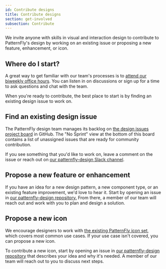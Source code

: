 ```yaml
---
id: Contribute designs
title: Contribute designs
section: get-involved
subsection: Contribute
---
```


We invite anyone with skills in visual and interaction design to contribute to PatternFly's design by working on an existing issue or proposing a new feature, enhancement, or icon. 

## Where do I start? 

A great way to get familiar with our team's processes is to [attend our biweekly office hours](https://calendar.google.com/calendar/embed?src=patternflyteam%40gmail.com&ctz=America%2FNew_York). You can listen in on discussions or sign up for a time to ask questions and chat with the team.

When you're ready to contribute, the best place to start is by finding an existing design issue to work on.

## Find an existing design issue

The PatternFly design team manages its backlog on [the design issues project board](https://github.com/orgs/patternfly/projects/7/views/58) in GitHub. The "No Sprint" view at the bottom of this board contains a list of unassigned issues that are ready for community contribution. 

If you see something that you'd like to work on, leave a comment on the issue or reach out on [our patternfly-design Slack channel](https://patternfly.slack.com/archives/CGR204RM2).

## Propose a new feature or enhancement
If you have an idea for a new design pattern, a new component type, or an existing feature improvement, we'd love to hear it. Start by opening an issue in [our patternfly-design repository.](https://github.com/patternfly/patternfly-design/issues) From there, a member of our team will reach out and work with you to plan and design a solution.

## Propose a new icon
We encourage designers to work with [the existing PatternFly icon set](/design-foundations/icons), which covers most common use cases. If your use case isn't covered, you can propose a new icon.

To contribute a new icon, start by opening an issue in [our patternfly-design repository](https://github.com/patternfly/patternfly-design/issues) that describes your idea and why it's needed. A member of our team will reach out to you to discuss next steps.